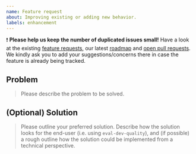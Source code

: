 ```yaml
---
name: Feature request
about: Improving existing or adding new behavior.
labels: enhancement
---
```


:exclamation: **Please help us keep the number of duplicated issues small!** Have a look at the existing [feature requests](https://github.com/symflower/eval-dev-quality/issues?q=is%3Aopen+is%3Aissue+label%3Aenhancement), our latest [roadmap](https://github.com/symflower/eval-dev-quality/issues?q=is%3Aopen+is%3Aissue+label%3Aroadmap) and [open pull requests](https://github.com/symflower/eval-dev-quality/pulls). We kindly ask you to add your suggestions/concerns there in case the feature is already being tracked.

## Problem

> Please describe the problem to be solved.

## (Optional) Solution

> Please outline your preferred solution. Describe how the solution looks for the end-user (i.e. using `eval-dev-quality`), and (if possible) a rough outline how the solution could be implemented from a technical perspective.
